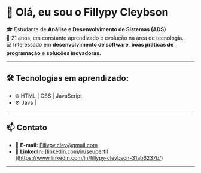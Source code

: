 
# 👋 Olá, eu sou o Fillypy Cleybson  

🎓 Estudante de **Análise e Desenvolvimento de Sistemas (ADS)**  
📍 21 anos, em constante aprendizado e evolução na área de tecnologia.  
💻 Interessado em **desenvolvimento de software**, **boas práticas de programação** e **soluções inovadoras**.  

---

## 🛠️ Tecnologias em aprendizado:
- 🌐 HTML | CSS | JavaScript  
- ⚙️ Java |

---

## 📫 Contato
- 📧 **E-mail:** Fillypy.cley@gmail.com
- 💼 **LinkedIn:** [[linkedin.com/in/seuperfil](https://linkedin.com/in/seuperfil)  
](https://www.linkedin.com/in/fillypy-cleybson-31ab6237b/)
---
